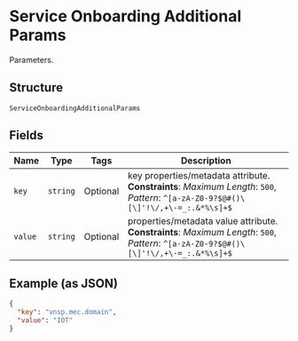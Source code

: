 
# Service Onboarding Additional Params

Parameters.

## Structure

`ServiceOnboardingAdditionalParams`

## Fields

| Name | Type | Tags | Description |
|  --- | --- | --- | --- |
| `key` | `string` | Optional | key properties/metadata attribute.<br>**Constraints**: *Maximum Length*: `500`, *Pattern*: `^[a-zA-Z0-9?$@#()\[\]'!\/,+\-=_:.&*%\s]+$` |
| `value` | `string` | Optional | properties/metadata value attribute.<br>**Constraints**: *Maximum Length*: `500`, *Pattern*: `^[a-zA-Z0-9?$@#()\[\]'!\/,+\-=_:.&*%\s]+$` |

## Example (as JSON)

```json
{
  "key": "vnsp.mec.domain",
  "value": "IOT"
}
```

